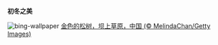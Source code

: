 
**初冬之美**

![bing-wallpaper](https://www.bing.com/th?id=OHR.LiDong2024_ZH-CN9944723194_1920x1080.jpg)
[金色的松树，坝上草原，中国 (© MelindaChan/Getty Images)](https://www.bing.com/search?q=%E5%86%85%E8%92%99%E5%8F%A4%E5%9D%9D%E4%B8%8A%E8%8D%89%E5%8E%9F&amp;form=hpcapt&amp;mkt=zh-cn)
  